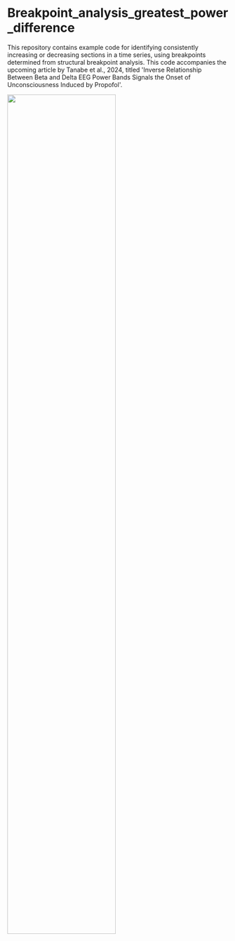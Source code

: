 # Breakpoint_analysis_greatest_power_difference

This repository contains example code for identifying consistently increasing or decreasing sections in a time series, using breakpoints determined from structural breakpoint analysis. This code accompanies the upcoming article by Tanabe et al., 2024, titled 'Inverse Relationship Between Beta and Delta EEG Power Bands Signals the Onset of Unconsciousness Induced by Propofol'.

<img src="https://github.com/seantanabe/Breakpoint_analysis_greatest_power_difference/assets/170565753/a0260d5d-3165-4544-adf3-39dc43ddec3a" width="70%" height="70%">


